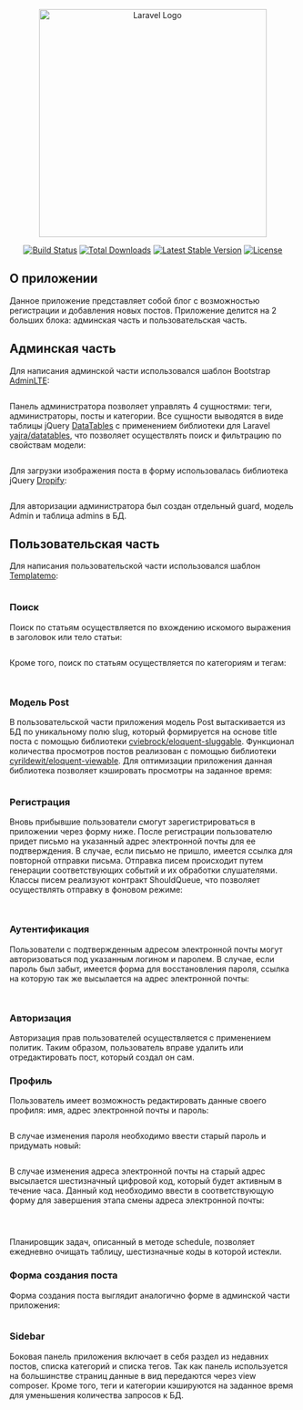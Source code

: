 <p align="center"><a href="https://laravel.com" target="_blank"><img src="https://raw.githubusercontent.com/laravel/art/master/logo-lockup/5%20SVG/2%20CMYK/1%20Full%20Color/laravel-logolockup-cmyk-red.svg" width="400" alt="Laravel Logo"></a></p>

<p align="center">
<a href="https://travis-ci.org/laravel/framework"><img src="https://travis-ci.org/laravel/framework.svg" alt="Build Status"></a>
<a href="https://packagist.org/packages/laravel/framework"><img src="https://img.shields.io/packagist/dt/laravel/framework" alt="Total Downloads"></a>
<a href="https://packagist.org/packages/laravel/framework"><img src="https://img.shields.io/packagist/v/laravel/framework" alt="Latest Stable Version"></a>
<a href="https://packagist.org/packages/laravel/framework"><img src="https://img.shields.io/packagist/l/laravel/framework" alt="License"></a>
</p>

## О приложении

Данное приложение представляет собой блог с возможностью регистрации и добавления новых постов. Приложение делится на 2 больших блока: админская часть и пользовательская часть.

## Админская часть

Для написания админской части использовался шаблон Bootstrap [AdminLTE](https://adminlte.io/):

<p align="center"><img src="https://drive.google.com/uc?export=view&id=13yG-xsgplxQV1hC2urNj8xRZ0t7b9KAl" alt=""></p>

Панель администратора позволяет управлять 4 сущностями: теги, администраторы, посты и категории. Все сущности выводятся в виде таблицы jQuery [DataTables](https://datatables.net/) с применением библиотеки для Laravel [yajra/datatables](https://github.com/yajra/laravel-datatables), что позволяет осуществлять поиск и фильтрацию по свойствам модели:

<p align="center"><img src="https://drive.google.com/uc?export=view&id=1byDUEJXZIQNR1CxlFVvDHVLfeeurznfI" alt=""></p>

Для загрузки изображения поста в форму использовалась библиотека jQuery [Dropify](https://github.com/JeremyFagis/dropify):

<p align="center"><img src="https://drive.google.com/uc?export=view&id=1GrjbIVNXmdAGLIt707hlRTjri3xM3_6e" alt=""></p>

Для авторизации администратора был создан отдельный guard, модель Admin и таблица admins в БД.

## Пользовательская часть

Для написания пользовательской части использовался шаблон [Templatemo](https://templatemo.com/):

<p align="center"><img src="https://drive.google.com/uc?export=view&id=1_90j_SXxVDOS5tB1f3z5QSPqljOPe8-6" alt=""></p>

### Поиск

Поиск по статьям осуществляется по вхождению искомого выражения в заголовок или тело статьи:

<p align="center"><img src="https://drive.google.com/uc?export=view&id=1OIcRlgyk6L-LkdMJLp1QksavwqMVq4Jg" alt=""></p>

Кроме того, поиск по статьям осуществляется по категориям и тегам:

<p align="center"><img src="https://drive.google.com/uc?export=view&id=1P3CXefKxqexohaGhTi8tGMCVOqmPABem" alt=""></p>

<p align="center"><img src="https://drive.google.com/uc?export=view&id=1wN6o5XW-u9LH54BNChsLf0D3NfwkZyDR" alt=""></p>

### Модель Post

В пользовательской части приложения модель Post вытаскивается из БД по уникальному полю slug, который формируется на основе title поста с помощью библиотеки [cviebrock/eloquent-sluggable](https://github.com/cviebrock/eloquent-sluggable). Функционал количества просмотров постов реализован с помощью библиотеки [cyrildewit/eloquent-viewable](https://github.com/cyrildewit/eloquent-viewable). Для оптимизации приложения данная библиотека позволяет кэшировать просмотры на заданное время:

<p align="center"><img src="https://drive.google.com/uc?export=view&id=1DTt_AqGHXwRFarDVoVWlC0PYpnCRvqhR" alt=""></p>

### Регистрация

Вновь прибывшие пользователи смогут зарегистрироваться в приложении через форму ниже. После регистрации пользователю придет письмо на указанный адрес электронной почты для ее подтверждения. В случае, если письмо не пришло, имеется ссылка для повторной отправки письма. Отправка писем происходит путем генерации соответствующих событий и их обработки слушателями. Классы писем реализуют контракт ShouldQueue, что позволяет осуществлять отправку в фоновом режиме:

<p align="center"><img src="https://drive.google.com/uc?export=view&id=1CzaWN84cqc8lmNbY8w83X6z--BNBlghE" alt=""></p>

<p align="center"><img src="https://drive.google.com/uc?export=view&id=11uUkfOMbJB1E27KRJcaTet3yrwUi2k-Y" alt=""></p>

### Аутентификация

Пользователи с подтвержденным адресом электронной почты могут авторизоваться под указанным логином и паролем. В случае, если пароль был забыт, имеется форма для восстановления пароля, ссылка на которую так же высылается на адрес электронной почты:

<p align="center"><img src="https://drive.google.com/uc?export=view&id=1Hqr2KXkksZkq9VyXiqRCbYeoVts3U6lO" alt=""></p>

<p align="center"><img src="https://drive.google.com/uc?export=view&id=1Agsmf4Lc_1Nkq7rKV3-ASDRjCb118kZT" alt=""></p>

### Авторизация

Авторизация прав пользователей осуществляется с применением политик. Таким образом, пользователь вправе удалить или отредактировать пост, который создал он сам.

### Профиль

Пользователь имеет возможность редактировать данные своего профиля: имя, адрес электронной почты и пароль:

<p align="center"><img src="https://drive.google.com/uc?export=view&id=1Yw3ibJFb28ceeM9ywieECFsd_E8KGlR7" alt=""></p>

В случае изменения пароля необходимо ввести старый пароль и придумать новый:

<p align="center"><img src="https://drive.google.com/uc?export=view&id=10KIvGLYjtFQlRI8WL_H_q9SrSb_v2quu" alt=""></p>

В случае изменения адреса электронной почты на старый адрес высылается шестизначный цифровой код, который будет активным в течение часа. Данный код необходимо ввести в соответствующую форму для завершения этапа смены адреса электронной почты:

<p align="center"><img src="https://drive.google.com/uc?export=view&id=1GrOOeobXMFDBVxzZV6aSXPDmLNwAe83J" alt=""></p>

<p align="center"><img src="https://drive.google.com/uc?export=view&id=1tf7L43e6bIJNSRz7JXLUXM_qYZQPy4f4" alt=""></p>

<p align="center"><img src="https://drive.google.com/uc?export=view&id=1SY3rBtNpC6Ln7jluIZCGrCH0OBKy1cXO" alt=""></p>

Планировщик задач, описанный в методе schedule, позволяет ежедневно очищать таблицу, шестизначные коды в которой истекли.

### Форма создания поста

Форма создания поста выглядит аналогично форме в админской части приложения:

<p align="center"><img src="https://drive.google.com/uc?export=view&id=1L6OfJFFCWL_h92HXlb8junN6dLNRWKw4" alt=""></p>

### Sidebar

Боковая панель приложения включает в себя раздел из недавних постов, списка категорий и списка тегов. Так как панель используется на большинстве страниц данные в вид передаются через view composer. Кроме того, теги и категории кэшируются на заданное время для уменьшения количества запросов к БД.
